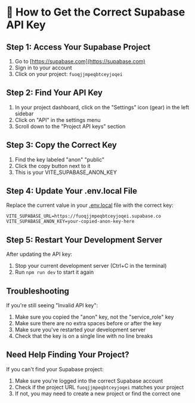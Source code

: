 # 🔑 How to Get the Correct Supabase API Key

## Step 1: Access Your Supabase Project

1. Go to [https://supabase.com](https://supabase.com)
2. Sign in to your account
3. Click on your project: `fuoqjjmpeqbtceyjoqei`

## Step 2: Find Your API Key

1. In your project dashboard, click on the "Settings" icon (gear) in the left sidebar
2. Click on "API" in the settings menu
3. Scroll down to the "Project API keys" section

## Step 3: Copy the Correct Key

1. Find the key labeled "anon" "public"
2. Click the copy button next to it
3. This is your VITE_SUPABASE_ANON_KEY

## Step 4: Update Your .env.local File

Replace the current value in your [.env.local](file:///C:/Users/hasna/Documents/GitHub/MernCryptoBlogging/MernCryptoBlogging/.env.local) file with the correct key:

```env
VITE_SUPABASE_URL=https://fuoqjjmpeqbtceyjoqei.supabase.co
VITE_SUPABASE_ANON_KEY=your-copied-anon-key-here
```

## Step 5: Restart Your Development Server

After updating the API key:
1. Stop your current development server (Ctrl+C in the terminal)
2. Run `npm run dev` to start it again

## Troubleshooting

If you're still seeing "Invalid API key":

1. Make sure you copied the "anon" key, not the "service_role" key
2. Make sure there are no extra spaces before or after the key
3. Make sure you've restarted your development server
4. Check that the key is on a single line with no line breaks

## Need Help Finding Your Project?

If you can't find your Supabase project:
1. Make sure you're logged into the correct Supabase account
2. Check if the project URL `fuoqjjmpeqbtceyjoqei` matches your project
3. If not, you may need to create a new project or find the correct one